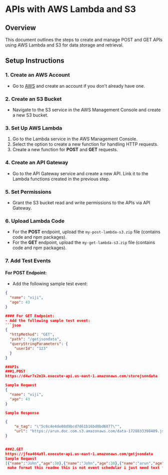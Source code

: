 # APIs with AWS Lambda and S3

## Overview
This document outlines the steps to create and manage POST and GET APIs using AWS Lambda and S3 for data storage and retrieval.

## Setup Instructions

### 1. Create an AWS Account
- Go to [AWS](https://aws.amazon.com/) and create an account if you don't already have one.

### 2. Create an S3 Bucket
- Navigate to the S3 service in the AWS Management Console and create a new S3 bucket.

### 3. Set Up AWS Lambda
1. Go to the Lambda service in the AWS Management Console.
2. Select the option to create a new function for handling HTTP requests.
3. Create a new function for **POST** and **GET** requests.

### 4. Create an API Gateway
- Go to the API Gateway service and create a new API. Link it to the Lambda functions created in the previous step.

### 5. Set Permissions
- Grant the S3 bucket read and write permissions to the APIs via API Gateway.

### 6. Upload Lambda Code
- For the **POST** endpoint, upload the `my-post-lambda-s3.zip` file (contains code and npm packages).
- For the **GET** endpoint, upload the `my-get-lambda-s3.zip` file (contains code and npm packages).

### 7. Add Test Events
#### For POST Endpoint:
- Add the following sample test event:
```json
{
  "name": "viji",
  "age": 43
}

#### For GET Endpoint:
- Add the following sample test event:
```json
{
  "httpMethod": "GET",
  "path": "/getjsondata",
  "queryStringParameters": {
    "userId": "123"
  }
}

##APIs
###1.POST
https://d4wr7x2m1k.execute-api.us-east-1.amazonaws.com/storejsondata

Sample Request
{
  "name": "viji",
  "age": 43
}

Sample Response

{
    "e_tag": "\"5c6c4e4de08d9bcd7d61b16bd0bd6077\"",
    "url": "https://arun.doc.com.s3.amazonaws.com/data-1728833398409.json"
}


###2.GET
https://jfoa464a9l.execute-api.us-east-1.amazonaws.com/getjsondata
Sample Request
[{"name":"John","age":30},{"name":"John","age":30},{"name":"arun","age":30},{"name":"saran","age":22},{"name":"vishwa","age":31},{"name":"sanjeev","age":24},{"name":"pandian","age":21},{"name":"pandi","age":22},{"name":"viji","age":43}]
 make format this readme this is not event schedular i just need text format like event schedular
